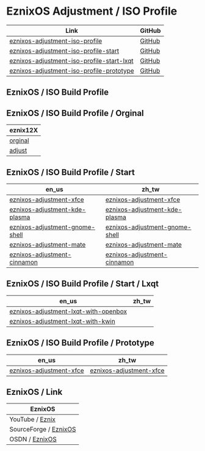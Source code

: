 

# EznixOS Adjustment / ISO Profile

| Link | GitHub |
| ---- | ------ |
| [eznixos-adjustment-iso-profile](https://samwhelp.github.io/eznixos-adjustment-iso-profile/) | [GitHub](https://github.com/samwhelp/eznixos-adjustment-iso-profile) |
| [eznixos-adjustment-iso-profile-start](https://samwhelp.github.io/eznixos-adjustment-iso-profile-start/) | [GitHub](https://github.com/samwhelp/eznixos-adjustment-iso-profile-start) |
| [eznixos-adjustment-iso-profile-start-lxqt](https://samwhelp.github.io/eznixos-adjustment-iso-profile-start-lxqt/) | [GitHub](https://github.com/samwhelp/eznixos-adjustment-iso-profile-start-lxqt) |
| [eznixos-adjustment-iso-profile-prototype](https://samwhelp.github.io/eznixos-adjustment-iso-profile-prototype/) | [GitHub](https://github.com/samwhelp/eznixos-adjustment-iso-profile-prototype) |




## EznixOS / ISO Build Profile




## EznixOS / ISO Build Profile / Orginal

| eznix12X |
| -------- |
| [orginal](https://github.com/samwhelp/eznixos-adjustment-iso-profile/tree/main/debian-12/orginal/2023-07-02) |
| [adjust](https://github.com/samwhelp/eznixos-adjustment-iso-profile/tree/main/debian-12/start/develop/adjust/eznixos-adjustment-xfce) |




## EznixOS / ISO Build Profile / Start

| en_us | zh_tw |
| ----- | ----- |
| [eznixos-adjustment-xfce](https://github.com/samwhelp/eznixos-adjustment-iso-profile-start/tree/main/debian-12/locale/en_us/eznixos-adjustment-xfce) | [eznixos-adjustment-xfce](https://github.com/samwhelp/eznixos-adjustment-iso-profile-start/tree/main/debian-12/locale/zh_tw/eznixos-adjustment-xfce) |
| [eznixos-adjustment-kde-plasma](https://github.com/samwhelp/eznixos-adjustment-iso-profile-start/tree/main/debian-12/locale/en_us/eznixos-adjustment-kde-plasma) | [eznixos-adjustment-kde-plasma](https://github.com/samwhelp/eznixos-adjustment-iso-profile-start/tree/main/debian-12/locale/zh_tw/eznixos-adjustment-kde-plasma) |
| [eznixos-adjustment-gnome-shell](https://github.com/samwhelp/eznixos-adjustment-iso-profile-start/tree/main/debian-12/locale/en_us/eznixos-adjustment-gnome-shell) | [eznixos-adjustment-gnome-shell](https://github.com/samwhelp/eznixos-adjustment-iso-profile-start/tree/main/debian-12/locale/zh_tw/eznixos-adjustment-gnome-shell) |
| [eznixos-adjustment-mate](https://github.com/samwhelp/eznixos-adjustment-iso-profile-start/tree/main/debian-12/locale/en_us/eznixos-adjustment-mate) | [eznixos-adjustment-mate](https://github.com/samwhelp/eznixos-adjustment-iso-profile-start/tree/main/debian-12/locale/zh_tw/eznixos-adjustment-mate) |
| [eznixos-adjustment-cinnamon](https://github.com/samwhelp/eznixos-adjustment-iso-profile-start/tree/main/debian-12/locale/en_us/eznixos-adjustment-cinnamon) | [eznixos-adjustment-cinnamon](https://github.com/samwhelp/eznixos-adjustment-iso-profile-start/tree/main/debian-12/locale/zh_tw/eznixos-adjustment-cinnamon) |




## EznixOS / ISO Build Profile / Start / Lxqt

| en_us | zh_tw |
| ----- | ----- |
| [eznixos-adjustment-lxqt-with-openbox](https://github.com/samwhelp/eznixos-adjustment-iso-profile-start-lxqt/tree/main/debian-12/locale/en_us/eznixos-adjustment-lxqt-with-openbox) |  |
| [eznixos-adjustment-lxqt-with-kwin](https://github.com/samwhelp/eznixos-adjustment-iso-profile-start-lxqt/tree/main/debian-12/locale/en_us/eznixos-adjustment-lxqt-with-kwin) |  |




## EznixOS / ISO Build Profile / Prototype

| en_us | zh_tw |
| ----- | ----- |
| [eznixos-adjustment-xfce](https://github.com/samwhelp/eznixos-adjustment-iso-profile-prototype/tree/main/debian-12/locale/en_us/eznixos-adjustment-xfce) | [eznixos-adjustment-xfce](https://github.com/samwhelp/eznixos-adjustment-iso-profile-prototype/tree/main/debian-12/locale/zh_tw/eznixos-adjustment-xfce) |




## EznixOS / Link

| EznixOS |
| --- |
| YouTube / [Eznix](https://www.youtube.com/c/eznix/videos) |
| SourceForge / [EznixOS](https://sourceforge.net/projects/eznixos/) |
| OSDN / [EznixOS](https://osdn.net/projects/eznix-os/) |

